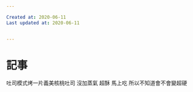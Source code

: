 ```yaml
---

Created at: 2020-06-11
Last updated at: 2020-06-11


---
```


# 記事


吐司模式烤一片義美核桃吐司
沒加蒸氣
超酥
馬上吃 所以不知道會不會變超硬

